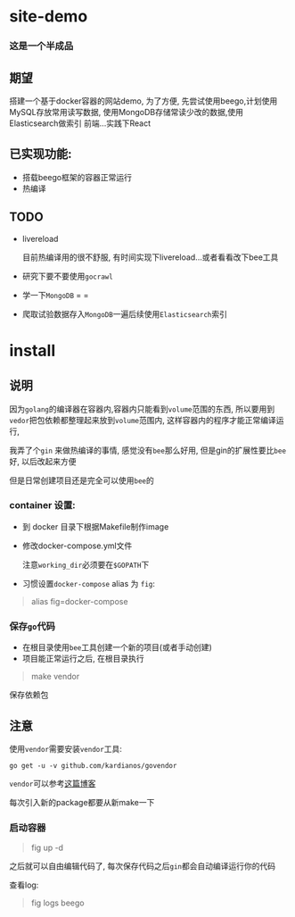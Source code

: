 # site-demo

### 这是一个半成品

## 期望

搭建一个基于docker容器的网站demo, 为了方便, 先尝试使用beego,计划使用MySQL存放常用读写数据, 使用MongoDB存储常读少改的数据,使用Elasticsearch做索引
前端...实践下React

## 已实现功能:

- 搭载beego框架的容器正常运行
- 热编译

## TODO

- livereload

  目前热编译用的很不舒服, 有时间实现下livereload...或者看看改下bee工具
- 研究下要不要使用`gocrawl`
- 学一下`MongoDB` = =
- 爬取试验数据存入`MongoDB`一遍后续使用`Elasticsearch`索引

# install

## 说明

因为`golang`的编译器在容器内,容器内只能看到`volume`范围的东西, 所以要用到`vedor`把包依赖都整理起来放到`volume`范围内,
这样容器内的程序才能正常编译运行,

我弄了个`gin` 来做热编译的事情, 感觉没有`bee`那么好用, 但是gin的扩展性要比`bee`好, 以后改起来方便

但是日常创建项目还是完全可以使用`bee`的


### container 设置:

- 到 docker 目录下根据Makefile制作image
- 修改docker-compose.yml文件

  注意`working_dir`必须要在`$GOPATH`下

- 习惯设置`docker-compose` alias 为 `fig`:
>alias fig=docker-compose

### 保存`go`代码

- 在根目录使用`bee`工具创建一个新的项目(或者手动创建)
- 项目能正常运行之后, 在根目录执行

>make vendor

保存依赖包

## 注意

使用`vendor`需要安装`vendor`工具:

```
go get -u -v github.com/kardianos/govendor
```

`vendor`可以参考[这篇博客](http://ipfans.github.io/2016/01/golang-vendor/)

每次引入新的package都要从新make一下

### 启动容器

> fig up -d

之后就可以自由编辑代码了, 每次保存代码之后`gin`都会自动编译运行你的代码

查看log:

> fig logs beego

